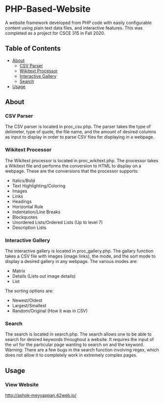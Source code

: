 # PHP-Based-Website

A website framework developed from PHP code with easily configurable content using plain text data files, and interactive features. This was completed as a project for CSCE 315 in Fall 2020. 

## Table of Contents

- [About](#about)
  - [CSV Parser](#csv-parser)
  - [Wikitext Processor](#wikitext-parser)
  - [Interactive Gallery](#interactive-gallery)
  - [Search](#search)
- [Usage](#usage)

## About

### CSV Parser

The CSV parser is located in proc_csv.php. The parser takes the type of delimeter, type of quote, the file name, and the amount of desired columns as input to display in order to parse CSV files for displaying in a webpage. 

### Wikitext Processor

The Wikitext processor is located in proc_wikitext.php. The processor takes a Wikitext file and performs the conversion to HTML to display on a webpage. These are the conversions that the processor supports:

- Italics/Bold
- Text Highlighting/Coloring
- Images
- Links
- Headings
- Horizontal Rule
- Indentation/Line Breaks
- Blockquotes
- Unordered Lists/Ordered Lists (Up to level 7)
- Description Lists

### Interactive Gallery

The interactive gallery is located in proc_gallery.php. The gallary function takes a CSV file with images (image links), the mode, and the sort mode to display a desired gallery in any webpage. The various modes are: 

- Matrix 
- Details (Lists out image details)
- List

The sorting options are:

- Newest/Oldest
- Largest/Smallest
- Random/Original (How it was in CSV)

### Search

The search is located in search.php. The search allows one to be able to search for desired keywords throughout a website. It requires the input of the url for the particular page wanting to search on and the keyword. Warning: There are a few bugs in the search function involving regex, which does not allow it to completely work in extremely complex pages. 

## Usage


### View Website

http://ashok-meyyappan.42web.io/
